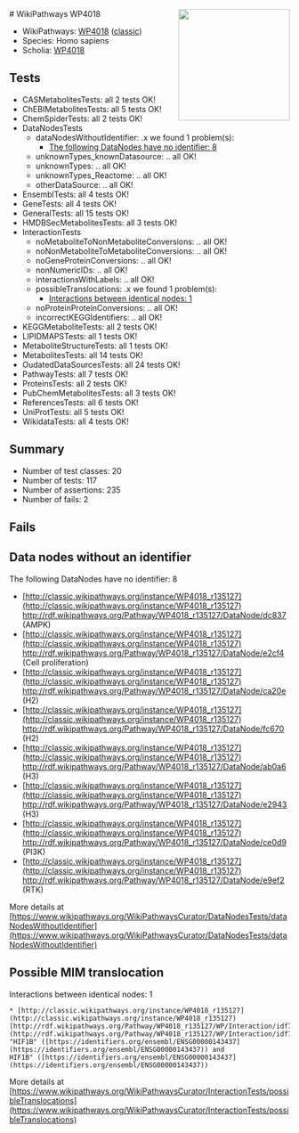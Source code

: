 <img style="float: right; width: 200px" src="https://upload.wikimedia.org/wikipedia/commons/thumb/8/83/Wplogo_with_text_500.png/640px-Wplogo_with_text_500.png" />
# WikiPathways WP4018

* WikiPathways: [WP4018](https://wikipathways.org/pathways/WP4018) ([classic](https://classic.wikipathways.org/instance/WP4018))
* Species: Homo sapiens
* Scholia: [WP4018](https://scholia.toolforge.org/wikipathways/WP4018)
## Tests
* CASMetabolitesTests: all 2 tests OK!
* ChEBIMetabolitesTests: all 5 tests OK!
* ChemSpiderTests: all 2 tests OK!
* DataNodesTests
    * dataNodesWithoutIdentifier: .x we found 1 problem(s):
        * [The following DataNodes have no identifier: 8](#d2d32fa7)
    * unknownTypes_knownDatasource: .. all OK!
    * unknownTypes: .. all OK!
    * unknownTypes_Reactome: .. all OK!
    * otherDataSource: .. all OK!
* EnsemblTests: all 4 tests OK!
* GeneTests: all 4 tests OK!
* GeneralTests: all 15 tests OK!
* HMDBSecMetabolitesTests: all 3 tests OK!
* InteractionTests
    * noMetaboliteToNonMetaboliteConversions: .. all OK!
    * noNonMetaboliteToMetaboliteConversions: .. all OK!
    * noGeneProteinConversions: .. all OK!
    * nonNumericIDs: .. all OK!
    * interactionsWithLabels: .. all OK!
    * possibleTranslocations: .x we found 1 problem(s):
        * [Interactions between identical nodes: 1](#1c118206)
    * noProteinProteinConversions: .. all OK!
    * incorrectKEGGIdentifiers: .. all OK!
* KEGGMetaboliteTests: all 2 tests OK!
* LIPIDMAPSTests: all 1 tests OK!
* MetaboliteStructureTests: all 1 tests OK!
* MetabolitesTests: all 14 tests OK!
* OudatedDataSourcesTests: all 24 tests OK!
* PathwayTests: all 7 tests OK!
* ProteinsTests: all 2 tests OK!
* PubChemMetabolitesTests: all 3 tests OK!
* ReferencesTests: all 6 tests OK!
* UniProtTests: all 5 tests OK!
* WikidataTests: all 4 tests OK!


## Summary

* Number of test classes: 20
* Number of tests: 117
* Number of assertions: 235
* Number of fails: 2

## Fails

<a name="d2d32fa7" />

## Data nodes without an identifier

The following DataNodes have no identifier: 8

* [http://classic.wikipathways.org/instance/WP4018_r135127](http://classic.wikipathways.org/instance/WP4018_r135127) http://rdf.wikipathways.org/Pathway/WP4018_r135127/DataNode/dc837 (AMPK)
* [http://classic.wikipathways.org/instance/WP4018_r135127](http://classic.wikipathways.org/instance/WP4018_r135127) http://rdf.wikipathways.org/Pathway/WP4018_r135127/DataNode/e2cf4 (Cell proliferation)
* [http://classic.wikipathways.org/instance/WP4018_r135127](http://classic.wikipathways.org/instance/WP4018_r135127) http://rdf.wikipathways.org/Pathway/WP4018_r135127/DataNode/ca20e (H2)
* [http://classic.wikipathways.org/instance/WP4018_r135127](http://classic.wikipathways.org/instance/WP4018_r135127) http://rdf.wikipathways.org/Pathway/WP4018_r135127/DataNode/fc670 (H2)
* [http://classic.wikipathways.org/instance/WP4018_r135127](http://classic.wikipathways.org/instance/WP4018_r135127) http://rdf.wikipathways.org/Pathway/WP4018_r135127/DataNode/ab0a6 (H3)
* [http://classic.wikipathways.org/instance/WP4018_r135127](http://classic.wikipathways.org/instance/WP4018_r135127) http://rdf.wikipathways.org/Pathway/WP4018_r135127/DataNode/e2943 (H3)
* [http://classic.wikipathways.org/instance/WP4018_r135127](http://classic.wikipathways.org/instance/WP4018_r135127) http://rdf.wikipathways.org/Pathway/WP4018_r135127/DataNode/ce0d9 (PI3K)
* [http://classic.wikipathways.org/instance/WP4018_r135127](http://classic.wikipathways.org/instance/WP4018_r135127) http://rdf.wikipathways.org/Pathway/WP4018_r135127/DataNode/e9ef2 (RTK)


More details at [https://www.wikipathways.org/WikiPathwaysCurator/DataNodesTests/dataNodesWithoutIdentifier](https://www.wikipathways.org/WikiPathwaysCurator/DataNodesTests/dataNodesWithoutIdentifier)

<a name="1c118206" />

## Possible MIM translocation

Interactions between identical nodes: 1
```
* [http://classic.wikipathways.org/instance/WP4018_r135127](http://classic.wikipathways.org/instance/WP4018_r135127) [http://rdf.wikipathways.org/Pathway/WP4018_r135127/WP/Interaction/idf75c1c60](http://rdf.wikipathways.org/Pathway/WP4018_r135127/WP/Interaction/idf75c1c60) "HIF1B" ([https://identifiers.org/ensembl/ENSG00000143437](https://identifiers.org/ensembl/ENSG00000143437)) and 
HIF1B" ([https://identifiers.org/ensembl/ENSG00000143437](https://identifiers.org/ensembl/ENSG00000143437))
```

More details at [https://www.wikipathways.org/WikiPathwaysCurator/InteractionTests/possibleTranslocations](https://www.wikipathways.org/WikiPathwaysCurator/InteractionTests/possibleTranslocations)


